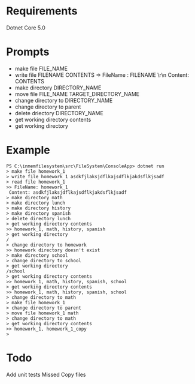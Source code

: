 # Requirements
Dotnet Core 5.0

# Prompts
- make file FILE_NAME
- write file FILENAME CONTENTS => FileName : FILENAME \r\n Content: CONTENTS
- make directory DIRECTORY_NAME
- move file FILE_NAME TARGET_DIRECTORY_NAME
- change directory to DIRECTORY_NAME
- change directory to parent
- delete driectory DIRECTORY_NAME
- get working directory contents
- get working directory

# Example
```
PS C:\inmemfilesystem\src\FileSystem\ConsoleApp> dotnet run
> make file homework_1
> write file homework_1 asdkfjlaksjdflkajsdflkjakdsflkjsadf
> read file homework_1
>> FileName: homework_1
 Content: asdkfjlaksjdflkajsdflkjakdsflkjsadf
> make directory math
> make directory lunch
> make directory history
> make directory spanish
> delete directory lunch
> get working directory contents
>> homework_1, math, history, spanish
> get working directory
/
> change directory to homework
>> homework directory doesn't exist
> make directory school
> change directory to school
> get working directory
/school
> get working directory contents
>> homework_1, math, history, spanish, school
> get working directory contents
>> homework_1, math, history, spanish, school
> change directory to math
> make file homework_1
> change directory to parent
> move file homework_1 math
> change directory to math
> get working directory contents
>> homework_1, homework_1_copy
>
```


# Todo
Add unit tests
Missed Copy files

